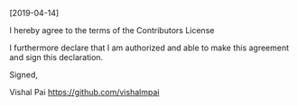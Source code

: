 

[2019-04-14]

I hereby agree to the terms of the Contributors License

I furthermore declare that I am authorized and able to make this agreement and sign this declaration.

Signed,

Vishal Pai 
https://github.com/vishalmpai
